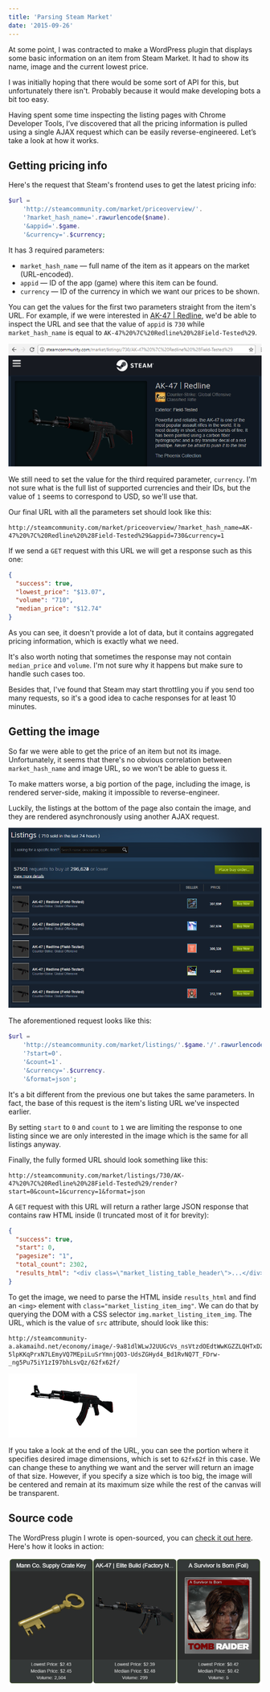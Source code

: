 ```yaml
---
title: 'Parsing Steam Market'
date: '2015-09-26'
---
```


At some point, I was contracted to make a WordPress plugin that displays some basic information on an item from Steam Market. It had to show its name, image and the current lowest price.

I was initially hoping that there would be some sort of API for this, but unfortunately there isn't. Probably because it would make developing bots a bit too easy.

Having spent some time inspecting the listing pages with Chrome Developer Tools, I’ve discovered that all the pricing information is pulled using a single AJAX request which can be easily reverse-engineered. Let’s take a look at how it works.

## Getting pricing info

Here's the request that Steam's frontend uses to get the latest pricing info:

```php
$url =
    'http://steamcommunity.com/market/priceoverview/'.
    '?market_hash_name='.rawurlencode($name).
    '&appid='.$game.
    '&currency='.$currency;
```

It has 3 required parameters:

- `market_hash_name` — full name of the item as it appears on the market (URL-encoded).
- `appid` — ID of the app (game) where this item can be found.
- `currency` — ID of the currency in which we want our prices to be shown.

You can get the values for the first two parameters straight from the item's URL. For example, if we were interested in [AK-47 | Redline](https://steamcommunity.com/market/listings/730/AK-47%20%7C%20Redline%20%28Field-Tested%29), we'd be able to inspect the URL and see that the value of `appid` is `730` while `market_hash_name` is equal to `AK-47%20%7C%20Redline%20%28Field-Tested%29`.

![Example listing](example.png)

We still need to set the value for the third required parameter, `currency`. I'm not sure what is the full list of supported currencies and their IDs, but the value of `1` seems to correspond to USD, so we'll use that.

Our final URL with all the parameters set should look like this:

```
http://steamcommunity.com/market/priceoverview/?market_hash_name=AK-47%20%7C%20Redline%20%28Field-Tested%29&appid=730&currency=1
```

If we send a `GET` request with this URL we will get a response such as this one:

```json
{
  "success": true,
  "lowest_price": "$13.07",
  "volume": "710",
  "median_price": "$12.74"
}
```

As you can see, it doesn't provide a lot of data, but it contains aggregated pricing information, which is exactly what we need.

It's also worth noting that sometimes the response may not contain `median_price` and `volume`. I'm not sure why it happens but make sure to handle such cases too.

Besides that, I've found that Steam may start throttling you if you send too many requests, so it's a good idea to cache responses for at least 10 minutes.

## Getting the image

So far we were able to get the price of an item but not its image. Unfortunately, it seems that there's no obvious correlation between `market_hash_name` and image URL, so we won't be able to guess it.

To make matters worse, a big portion of the page, including the image, is rendered server-side, making it impossible to reverse-engineer.

Luckily, the listings at the bottom of the page also contain the image, and they are rendered asynchronously using another AJAX request.

![Listings](listings.png)

The aforementioned request looks like this:

```php
$url =
    'http://steamcommunity.com/market/listings/'.$game.'/'.rawurlencode($name).'/render'.
    '?start=0'.
    '&count=1'.
    '&currency='.$currency.
    '&format=json';
```

It's a bit different from the previous one but takes the same parameters. In fact, the base of this request is the item's listing URL we've inspected earlier.

By setting `start` to `0` and `count` to `1` we are limiting the response to one listing since we are only interested in the image which is the same for all listings anyway.

Finally, the fully formed URL should look something like this:

```
http://steamcommunity.com/market/listings/730/AK-47%20%7C%20Redline%20%28Field-Tested%29/render?start=0&count=1&currency=1&format=json
```

A `GET` request with this URL will return a rather large JSON response that contains raw HTML inside (I truncated most of it for brevity):

```json
{
  "success": true,
  "start": 0,
  "pagesize": "1",
  "total_count": 2302,
  "results_html": "<div class=\"market_listing_table_header\">...</div>"
}
```

To get the image, we need to parse the HTML inside `results_html` and find an `<img>` element with `class="market_listing_item_img"`. We can do that by querying the DOM with a CSS selector `img.market_listing_item_img`. The URL, which is the value of `src` attribute, should look like this:

```
http://steamcommunity-a.akamaihd.net/economy/image/-9a81dlWLwJ2UUGcVs_nsVtzdOEdtWwKGZZLQHTxDZ7I56KU0Zwwo4NUX4oFJZEHLbXH5ApeO4YmlhxYQknCRvCo04DEVlxkKgpot7HxfDhjxszJemkV09-5lpKKqPrxN7LEmyVQ7MEpiLuSrYmnjQO3-UdsZGHyd4_Bd1RvNQ7T_FDrw-_ng5Pu75iY1zI97bhLsvQz/62fx62f/
```

![AK-47 | Redline](image.png)

If you take a look at the end of the URL, you can see the portion where it specifies desired image dimensions, which is set to `62fx62f` in this case. We can change these to anything we want and the server will return an image of that size. However, if you specify a size which is too big, the image will be centered and remain at its maximum size while the rest of the canvas will be transparent.

## Source code

The WordPress plugin I wrote is open-sourced, you can [check it out here](https://github.com/Tyrrrz/WPSteamMarketExcerpt). Here's how it looks in action:

![WPSteamMarketExcerpt](plugin.png)
